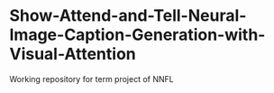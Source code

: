 # Show-Attend-and-Tell-Neural-Image-Caption-Generation-with-Visual-Attention
Working repository for term project of NNFL
